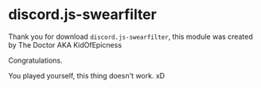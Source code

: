 # discord.js-swearfilter

Thank you for download `discord.js-swearfilter`, this module was created by The Doctor AKA KidOfEpicness

Congratulations.









































































































You played yourself, this thing doesn't work. xD
